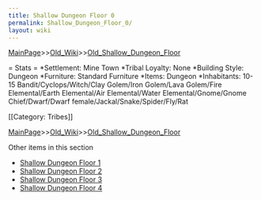 ```yaml
---
title: Shallow Dungeon Floor 0
permalink: Shallow_Dungeon_Floor_0/
layout: wiki
---
```


[MainPage](/keeperrl_wiki/ "wikilink")>>[Old_Wiki](/keeperrl_wiki/Old_Wiki "wikilink")>>[Old_Shallow_Dungeon_Floor](/keeperrl_wiki/Old_Shallow_Dungeon_Floor "wikilink")

= Stats =
*Settlement: Mine Town
*Tribal Loyalty: None
*Building Style: Dungeon
*Furniture:  Standard Furniture
*Items:  Dungeon 
*Inhabitants: 10-15 Bandit/Cyclops/Witch/Clay Golem/Iron Golem/Lava Golem/Fire Elemental/Earth Elemental/Air Elemental/Water Elemental/Gnome/Gnome Chief/Dwarf/Dwarf female/Jackal/Snake/Spider/Fly/Rat

[[Category: Tribes]]

[MainPage](/keeperrl_wiki/ "wikilink")>>[Old_Wiki](/keeperrl_wiki/Old_Wiki "wikilink")>>[Old_Shallow_Dungeon_Floor](/keeperrl_wiki/Old_Shallow_Dungeon_Floor "wikilink")

Other items in this section
-    [Shallow Dungeon Floor 1](/keeperrl_wiki/Shallow_Dungeon_Floor_1 "wikilink")
-    [Shallow Dungeon Floor 2](/keeperrl_wiki/Shallow_Dungeon_Floor_2 "wikilink")
-    [Shallow Dungeon Floor 3](/keeperrl_wiki/Shallow_Dungeon_Floor_3 "wikilink")
-    [Shallow Dungeon Floor 4](/keeperrl_wiki/Shallow_Dungeon_Floor_4 "wikilink")
